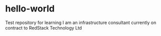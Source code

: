 # hello-world
Test repository for learning
I am an infrastructure consultant currently on contract to RedStack Technology Ltd
